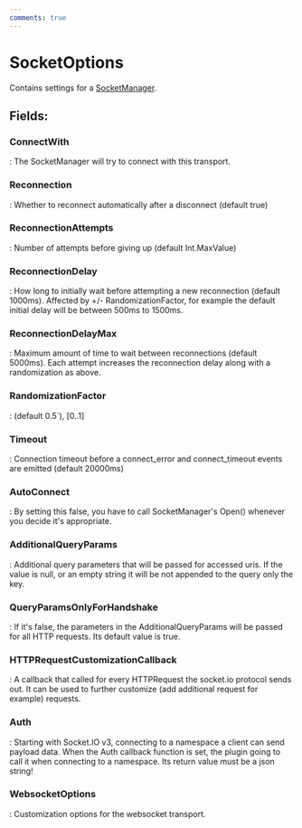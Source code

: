 ```yaml
---
comments: true
---
```

# SocketOptions

Contains settings for a [SocketManager](SocketManager.md). 

## **Fields**:
### **ConnectWith**
: The SocketManager will try to connect with this transport. 
### **Reconnection**
: Whether to reconnect automatically after a disconnect (default true) 
### **ReconnectionAttempts**
: Number of attempts before giving up (default Int.MaxValue) 
### **ReconnectionDelay**
: How long to initially wait before attempting a new reconnection (default 1000ms). Affected by +/- RandomizationFactor, for example the default initial delay will be between 500ms to 1500ms. 
### **ReconnectionDelayMax**
: Maximum amount of time to wait between reconnections (default 5000ms). Each attempt increases the reconnection delay along with a randomization as above. 
### **RandomizationFactor**
: (default 0.5`), [0..1] 
### **Timeout**
: Connection timeout before a connect_error and connect_timeout events are emitted (default 20000ms) 
### **AutoConnect**
: By setting this false, you have to call SocketManager's Open() whenever you decide it's appropriate. 
### **AdditionalQueryParams**
: Additional query parameters that will be passed for accessed uris. If the value is null, or an empty string it will be not appended to the query only the key. 
### **QueryParamsOnlyForHandshake**
: If it's false, the parameters in the AdditionalQueryParams will be passed for all HTTP requests. Its default value is true. 
### **HTTPRequestCustomizationCallback**
: A callback that called for every HTTPRequest the socket.io protocol sends out. It can be used to further customize (add additional request for example) requests. 
### **Auth**
: Starting with Socket.IO v3, connecting to a namespace a client can send payload data. When the Auth callback function is set, the plugin going to call it when connecting to a namespace. Its return value must be a json string! 
### **WebsocketOptions**
: Customization options for the websocket transport. 